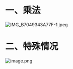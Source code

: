 # 一、乘法



![IMG_B7049343A77F-1.jpeg](https://p1-juejin.byteimg.com/tos-cn-i-k3u1fbpfcp/c2714097ee4342d28c03e54789e5ff12~tplv-k3u1fbpfcp-watermark.image?)



# 二、特殊情况



![image.png](https://p9-juejin.byteimg.com/tos-cn-i-k3u1fbpfcp/adcd269242274a5b824b16f951c6b228~tplv-k3u1fbpfcp-watermark.image?)